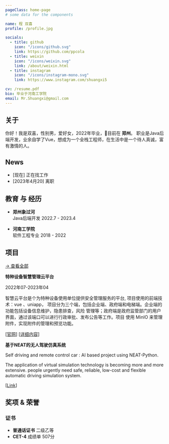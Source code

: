 ```yaml
---
pageClass: home-page
# some data for the components

name: 程 双喜
profile: /profile.jpg

socials:
  - title: github
    icon: "/icons/github.svg"
    link: https://github.com/ppcola
  - title: weixin
    icon: "/icons/weixin.svg"
    link: /about/weixin.html
  - title: instagram
    icon: "/icons/instagram-mono.svg"
    link: https://www.instagram.com/shuangxi5

cv: /resume.pdf
bio: 毕业于河南工学院
email: Mr.Shuangxi@gmail.com
---
```


<ProfileSection :frontmatter="$page.frontmatter" />

## 关于

你好！我是双喜，性别男，爱好女，2022年毕业，📍目前在 **郑州**。
职业是Java后端开发，业余自学了Vue，想成为一个全栈工程师，在生活中是一个待人真诚，富有激情的人。


## News
- [现在] 正在找工作
- [2023年4月20] 离职

<!-- - [2023年1月03] 离职
- [2022年7月11] 入职象过河
- [现在] 正在找工作
- [2022年5月17]  完成线上答辩 -->


## 教育 与 经历

- **郑州象过河** <br/>
Java后端开发 2022.7 - 2023.4

- **河南工学院** <br/>
软件工程专业 2018 - 2022


## 项目


[→ 查看全部](/projects/)

<ProjectCard image="/projects/2.png" hideBorder=true>

  **特种设备智慧管理云平台**

  2022年07-2023年04
  
智慧云平台是个为特种设备使用单位提供安全管理服务的平台, 项目使用的前端技术：vue 、uniapp，
项目分为三个端，包括企业端、政府端和电梯端。企业端的功能包括设备信息维护，隐患排查，风险
管理等；政府端是政府监管部门的用户界面，通过该端口可以进行行政审批、发布公告等工作。项目
使用 MinIO 来管理附件，实现附件的管理和预览功能。
  
  [[官网](https://www.zhglts.cn/)] [[详细内容](/projects/item/zhy.html)]

</ProjectCard>



<ProjectCard hideBorder=true>
  
  **基于NEAT的无人驾驶仿真系统**
  
  Self driving and remote control car : AI based project using NEAT-Python.

  The application of virtual simulation technology is becoming more and more extensive. people urgently need safe, reliable, low-cost and flexible automatic driving simulation system.

  [[Link](https://github.com/ppcola/Semote_Control_Car)]

</ProjectCard>


## 奖项 & 荣誉

### 证书

-  **普通话证书** 二级乙等
-  **CET-4**  成绩单  507分


<!-- Custom style for this page -->

<style lang="stylus">

  

.theme-container.home-page .page
  font-size 14px
  font-family "lucida grande", "lucida sans unicode", lucida, "Helvetica Neue", Helvetica, Arial, sans-serif;
  p
    margin 0 0 0.5rem
  p, ul, ol
    line-height normal
  a
    font-weight normal
  .theme-default-content:not(.custom) > h2
    margin-bottom 0.5rem
  .theme-default-content:not(.custom) > h2:first-child + p
    margin-top 0.5rem
  .theme-default-content:not(.custom) > h3
    padding-top 4rem

  /* Override */
  .md-card
    margin-top 0.5em
    .card-image
      padding 0.2rem
      img
        max-width 150px
        max-height 150px
    .card-content p
      -webkit-margin-after 0.3em

@media (max-width: 419px)
  .theme-container.home-page .page
    p, ul, ol
      line-height 1.5

    .md-card
      .card-image
        img 
          width 78%
          max-width 400px

</style>
